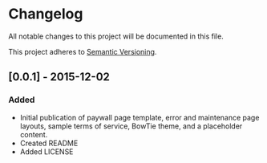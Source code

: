 # Changelog

All notable changes to this project will be documented in this file.

This project adheres to [Semantic Versioning](http://semver.org/).

## [0.0.1] - 2015-12-02
### Added
- Initial publication of paywall page template, error and maintenance page layouts, sample terms of service, BowTie theme, and a placeholder content.
- Created README
- Added LICENSE
